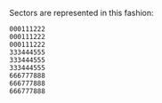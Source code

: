 Sectors are represented in this fashion:


```
000111222
000111222
000111222
333444555
333444555
333444555
666777888
666777888
666777888
```